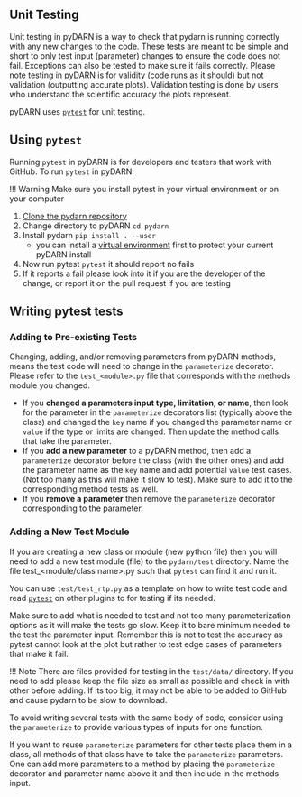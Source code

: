 <!--Copyright (C) 2020 SuperDARN Canada, University of Saskatchewan 
Author(s): Marina Schmidt 
Modifications:

Disclaimer:
pyDARN is under the LGPL v3 license found in the root directory LICENSE.md 
Everyone is permitted to copy and distribute verbatim copies of this license 
document, but changing it is not allowed.

This version of the GNU Lesser General Public License incorporates the terms
and conditions of version 3 of the GNU General Public License, supplemented by
the additional permissions listed below.
-->

## Unit Testing

Unit testing in pyDARN is a way to check that pydarn is running correctly with any new changes to the code. These tests are meant to be simple and short to only test input (parameter) changes to ensure the code does not fail. 
Exceptions can also be tested to make sure it fails correctly. Please note testing in pyDARN is for validity (code runs as it should) but not validation (outputting accurate plots). Validation testing is done by users who understand the scientific accuracy the plots represent. 

pyDARN uses [`pytest`](https://docs.pytest.org/en/6.2.x/) for unit testing. 

## Using `pytest`

Running `pytest` in pyDARN is for developers and testers that work with GitHub. To run `pytest` in pyDARN:

!!! Warning
    Make sure you install pytest in your virtual environment or on your computer

1. [Clone the pydarn repository](https://github.com/superdarn/pydarn)
2. Change directory to pyDARN `cd pydarn`
3. Install pydarn `pip install . --user` 
    - you can install a [virtual environment](../users/install.md) first to protect your current pyDARN install 
4. Now run pytest `pytest` it should report no fails 
5. If it reports a fail please look into it if you are the developer of the change, or report it on the pull request if you are testing

## Writing pytest tests 

### Adding to Pre-existing Tests 

Changing, adding, and/or removing parameters from pyDARN methods, means the test code will need to change in the `parameterize` decorator. Please refer to the `test_<module>.py` file that corresponds with the methods module you changed.

- If you **changed a parameters input type, limitation, or name**, then look for the parameter in the `parameterize` decorators list (typically above the class) and changed the `key` name if you changed the parameter name or `value` if the type or limits are changed. Then update the method calls that take the parameter.  
- If you **add a new parameter** to a pyDARN method, then add a `parameterize` decorator before the class (with the other ones) and add the parameter name as the `key` name and add potential `value` test cases. (Not too many as this will make it slow to test). Make sure to add it to the corresponding method tests as well. 
- If you **remove a parameter** then remove the `parameterize` decorator corresponding to the parameter. 

### Adding a New Test Module

If you are creating a new class or module (new python file) then you will need to add a new test module (file) to the `pydarn/test` directory. 
Name the file test_<module/class name>.py such that `pytest` can find it and run it. 

You can use `test/test_rtp.py` as a template on how to write test code and read [`pytest`](https://docs.pytest.org/en/6.2.x/) on other plugins to for testing if its needed. 

Make sure to add what is needed to test and not too many parameterization options as it will make the tests go slow. Keep it to bare minimum needed to the test the parameter input. 
Remember this is not to test the accuracy as pytest cannot look at the plot but rather to test edge cases of parameters that make it fail.

!!! Note
    There are files provided for testing in the `test/data/` directory. If you need to add please keep the file size as small as possible and check in with other before adding. If its too big, it may not be able to be added to GitHub and cause pydarn to be slow to download. 

To avoid writing several tests with the same body of code, consider using the `parameterize` to provide various types of inputs for one function. 

If you want to reuse `parameterize` parameters for other tests place them in a class, all methods of that class have to take the `parameterize` parameters. One can add more parameters to a method by placing the `parameterize` decorator and parameter name above it and then include in the methods input. 
